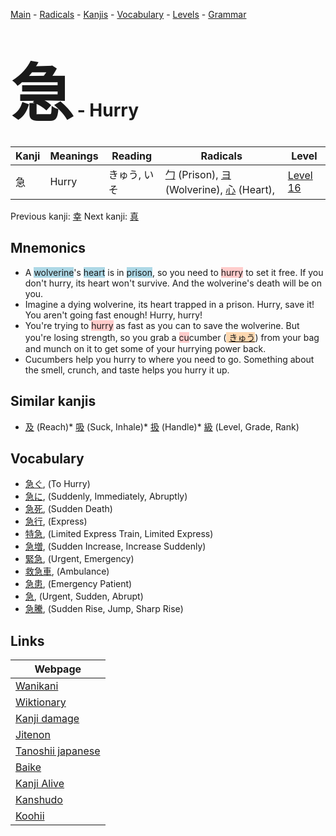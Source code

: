 <style> bigfont {font-size: 100px}</style>
[Main](../index.md) -
[Radicals](../radicals.md) -
[Kanjis](../kanjis.md) -
[Vocabulary](../vocabulary.md) -
[Levels](../levels.md) -
[Grammar](../grammar.md)
# <bigfont> 急</bigfont> - Hurry 

| Kanji | Meanings | Reading | Radicals | Level |
| --- | --- | --- | --- | --- |
| 急 | Hurry | きゅう, いそ | [勹](../radicals/勹.md) (Prison), [ヨ](../radicals/ヨ.md) (Wolverine), [心](../radicals/心.md) (Heart),  | [Level 16](../levels/wk_level16.md) |

Previous kanji: [幸](幸.md) Next kanji: [真](真.md) 

## Mnemonics
 * A <span style="background-color:#ADD8E6"> wolverine</span>'s <span style="background-color:#ADD8E6"> heart</span> is in <span style="background-color:#ADD8E6"> prison</span>, so you need to <span style="background-color:#ffcccb"> hurry</span> to set it free. If you don't hurry, its heart won't survive. And the wolverine's death will be on you.
* Imagine a dying wolverine, its heart trapped in a prison. Hurry, save it! You aren't going fast enough! Hurry, hurry!
* You're trying to <span style="background-color:#ffcccb"> hurry</span> as fast as you can to save the wolverine. But you're losing strength, so you grab a <span style="background-color:#ffcccb"> cu</span>cumber (<span style="background-color:#fed8b1"> [きゅう](https://jisho.org/search/きゅう)</span>) from your bag and munch on it to get some of your hurrying power back.
* Cucumbers help you hurry to where you need to go. Something about the smell, crunch, and taste helps you hurry it up.


## Similar kanjis
 * [及](及.md) (Reach)* [吸](吸.md) (Suck, Inhale)* [扱](扱.md) (Handle)* [級](級.md) (Level, Grade, Rank)


## Vocabulary
 * [急ぐ](../vocabulary/急.md), (To Hurry)
* [急に](../vocabulary/急.md), (Suddenly, Immediately, Abruptly)
* [急死](../vocabulary/急.md), (Sudden Death)
* [急行](../vocabulary/急.md), (Express)
* [特急](../vocabulary/急.md), (Limited Express Train, Limited Express)
* [急増](../vocabulary/急.md), (Sudden Increase, Increase Suddenly)
* [緊急](../vocabulary/急.md), (Urgent, Emergency)
* [救急車](../vocabulary/急.md), (Ambulance)
* [急患](../vocabulary/急.md), (Emergency Patient)
* [急](../vocabulary/急.md), (Urgent, Sudden, Abrupt)
* [急騰](../vocabulary/急.md), (Sudden Rise, Jump, Sharp Rise)



## Links 

| Webpage |
| --- |
| [Wanikani          ](https://www.wanikani.com/kanji/急) |
| [Wiktionary        ](https://en.wiktionary.org/wiki/急) |
| [Kanji damage      ](http://www.kanjidamage.com/kanji/search?utf8=✓&q=急) |
| [Jitenon           ](https://jitenon.com/kanji/急) |
| [Tanoshii japanese ](https://www.tanoshiijapanese.com/dictionary/kanji.cfm?k=急) |
| [Baike             ](https://baike.baidu.com/item/急) |
| [Kanji Alive       ](https://app.kanjialive.com/急) |
| [Kanshudo          ](https://www.kanshudo.com/searchmn?q=急) |
| [Koohii            ](https://kanji.koohii.com/study/kanji/急) |
